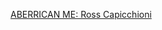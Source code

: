 ---
layout: post
wordpress_id: 1263
wordpress_url: http://noesbueno.com/archives/1263
date: '2011-10-06 13:03:00 -0500'
date_gmt: '2011-10-06 18:03:00 -0500'
body: |
  <p><a href="http://www.thehighdefinite.com/2011/10/aberrican-me-ross-capicchioni/">ABERRICAN ME: Ross Capicchioni</a></p>
---